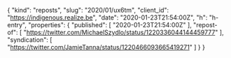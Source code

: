{
  "kind": "reposts",
  "slug": "2020/01/ux6tm",
  "client_id": "https://indigenous.realize.be",
  "date": "2020-01-23T21:54:00Z",
  "h": "h-entry",
  "properties": {
    "published": [
      "2020-01-23T21:54:00Z"
    ],
    "repost-of": [
      "https://twitter.com/MichaelSzydlo/status/1220336044144459777"
    ],
    "syndication": [
      "https://twitter.com/JamieTanna/status/1220466093665419271"
    ]
  }
}
